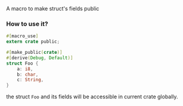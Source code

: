 A macro to make struct's fields public   
### How to use it?
```rust
#[macro_use]
extern crate public;

#[make_public(crate)]
#[derive(Debug, Default)]
struct Foo {
    a: i8,
    b: char,
    c: String,
}
```
the struct `Foo` and its fields will be accessible in current crate globally.